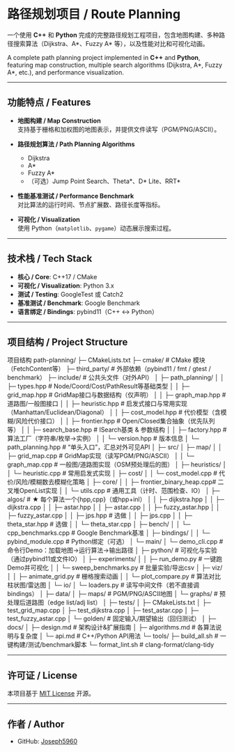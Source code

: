 # 路径规划项目 / Route Planning

一个使用 **C++** 和 **Python** 完成的完整路径规划工程项目，包含地图构建、多种路径搜索算法（Dijkstra、A*、Fuzzy A* 等），以及性能对比和可视化动画。

A complete path planning project implemented in **C++** and **Python**, featuring map construction, multiple search algorithms (Dijkstra, A*, Fuzzy A*, etc.), and performance visualization.

---

## 功能特点 / Features

- **地图构建 / Map Construction**  
  支持基于栅格和加权图的地图表示，并提供文件读写（PGM/PNG/ASCII）。

- **路径规划算法 / Path Planning Algorithms**  
  - Dijkstra
  - A*
  - Fuzzy A*
  - （可选）Jump Point Search、Theta*、D* Lite、RRT*

- **性能基准测试 / Performance Benchmark**  
  对比算法的运行时间、节点扩展数、路径长度等指标。

- **可视化 / Visualization**  
  使用 Python（`matplotlib`、`pygame`）动态展示搜索过程。

---

## 技术栈 / Tech Stack
- **核心 / Core**: C++17 / CMake
- **可视化 / Visualization**: Python 3.x
- **测试 / Testing**: GoogleTest 或 Catch2
- **基准测试 / Benchmark**: Google Benchmark
- **语言绑定 / Bindings**: pybind11（C++ ↔ Python）

---

## 项目结构 / Project Structure
项目结构
path-planning/
├─ CMakeLists.txt
├─ cmake/                         # CMake 模块（FetchContent等）
├─ third_party/                   # 外部依赖（pybind11 / fmt / gtest / benchmark）
├─ include/                       # 公共头文件（对外API）
│  ├─ path_planning/
│  │  ├─ types.hpp               # Node/Coord/Cost/PathResult等基础类型
│  │  ├─ grid_map.hpp            # GridMap接口与数据结构（仅声明）
│  │  ├─ graph_map.hpp           # 道路图/一般图接口
│  │  ├─ heuristic.hpp           # 启发式接口与常用实现（Manhattan/Euclidean/Diagonal）
│  │  ├─ cost_model.hpp          # 代价模型（含模糊/风险代价接口）
│  │  ├─ frontier.hpp            # Open/Closed集合抽象（优先队列等）
│  │  ├─ search_base.hpp         # ISearch基类 & 参数结构
│  │  ├─ factory.hpp             # 算法工厂（字符串/枚举→实例）
│  │  └─ version.hpp             # 版本信息
│  └─ path_planning.hpp          # “单头入口”，汇总对外可见API
│
├─ src/
│  ├─ map/
│  │  ├─ grid_map.cpp            # GridMap实现（读写PGM/PNG/ASCII）
│  │  └─ graph_map.cpp           # 一般图/道路图实现（OSM预处理后的图）
│  ├─ heuristics/
│  │  └─ heuristic.cpp           # 常用启发式实现
│  ├─ cost/
│  │  └─ cost_model.cpp          # 代价/风险/模糊数去模糊化策略
│  ├─ core/
│  │  ├─ frontier_binary_heap.cpp# 二叉堆OpenList实现
│  │  └─ utils.cpp               # 通用工具（计时、范围检查、IO）
│  ├─ algos/                     # ★ 每个算法一个{hpp,cpp}（或hpp+inl）
│  │  ├─ dijkstra.hpp
│  │  ├─ dijkstra.cpp
│  │  ├─ astar.hpp
│  │  ├─ astar.cpp
│  │  ├─ fuzzy_astar.hpp
│  │  ├─ fuzzy_astar.cpp
│  │  ├─ jps.hpp                 # 选做
│  │  ├─ jps.cpp
│  │  ├─ theta_star.hpp          # 选做
│  │  └─ theta_star.cpp
│  ├─ bench/
│  │  └─ cpp_benchmarks.cpp      # Google Benchmark基准
│  ├─ bindings/
│  │  └─ pybind_module.cpp       # Python绑定（可选）
│  └─ main/
│     └─ demo_cli.cpp            # 命令行Demo：加载地图→运行算法→输出路径
│
├─ python/                        # 可视化与实验（通过pybind11或文件IO）
│  ├─ experiments/
│  │  ├─ run_demo.py             # 一键跑Demo并可视化
│  │  └─ sweep_benchmarks.py     # 批量实验/导出csv
│  ├─ viz/
│  │  ├─ animate_grid.py         # 栅格搜索动画
│  │  └─ plot_compare.py         # 算法对比柱状图/雷达图
│  └─ io/
│     └─ loaders.py              # 读写中间文件（若不直接调bindings）
│
├─ data/
│  ├─ maps/                      # PGM/PNG/ASCII地图
│  └─ graphs/                    # 预处理后道路图（edge list/adj list）
│
├─ tests/
│  ├─ CMakeLists.txt
│  ├─ test_grid_map.cpp
│  ├─ test_dijkstra.cpp
│  ├─ test_astar.cpp
│  ├─ test_fuzzy_astar.cpp
│  └─ golden/                    # 固定输入/期望输出（回归测试）
│
├─ docs/
│  ├─ design.md                  # 架构设计&扩展指南
│  ├─ algorithms.md              # 各算法说明与复杂度
│  └─ api.md                     # C++/Python API用法
└─ tools/
   ├─ build_all.sh               # 一键构建/测试/benchmark脚本
   └─ format_lint.sh             # clang-format/clang-tidy


---

## 许可证 / License
本项目基于 [MIT License](LICENSE) 开源。

---

## 作者 / Author
- GitHub: [Joseph5960](https://github.com/Joseph5960)

